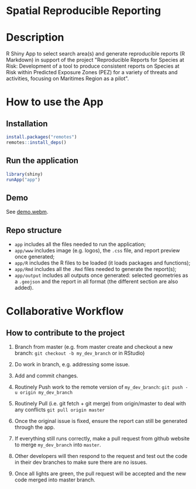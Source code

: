 # Spatial Reproducible Reporting

# Description

R Shiny App to select search area(s) and generate reproducible reports (R Markdown) in support of the project "Reproducible Reports for Species at Risk: Development of a tool to produce consistent reports on Species at Risk within Predicted Exposure Zones (PEZ) for a variety of threats and activities, focusing on Maritimes Region as a pilot".

# How to use the App

## Installation

``` r
install.packages("remotes")
remotes::install_deps()
```

## Run the application

``` r
library(shiny)
runApp("app")
```

## Demo

See [demo.webm](https://github.com/dfo-mar-odis/shinySpatialApp/raw/main/demo.webm).

## Repo structure

-   `app` includes all the files needed to run the application;
-   `app/www` includes image (e.g. logos), the `.css` file, and report preview once generated;
-   `app/R` includes the R files to be loaded (it loads packages and functions);
-   `app/Rmd` includes all the `.Rmd` files needed to generate the report(s);
-   `app/output` includes all outputs once generated: selected geometries as a `.geojson` and the report in all format (the different section are also added).

# **Collaborative Workflow**

## **How to contribute to the project**

1.  Branch from master (e.g. from master create and checkout a new branch: `git checkout -b my_dev_branch` or in RStudio)

2.  Do work in branch, e.g. addressing some issue.

3.  Add and commit changes.

4.  Routinely Push work to the remote version of `my_dev_branch`: `git push -u origin my_dev_branch`

5.  Routinely Pull (i.e. git fetch + git merge) from origin/master to deal with any conflicts `git pull origin master`

6.   Once the original issue is fixed, ensure the report can still be generated through the app.

7.  If everything still runs correctly, make a pull request from github website to merge `my_dev_branch` into `master`.

8.  Other developers will then respond to the request and test out the code in their dev branches to make sure there are no issues.

9.  Once all lights are green, the pull request will be accepted and the new code merged into master branch.
